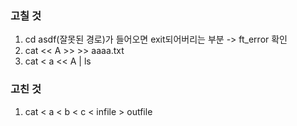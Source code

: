 ### 고칠 것
1. cd asdf(잘못된 경로)가 들어오면 exit되어버리는 부분 -> ft_error 확인
2. cat << A >> >> aaaa.txt
3. cat < a << A | ls

### 고친 것
1. cat < a < b < c < infile > outfile